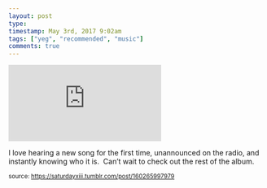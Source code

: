 ```yaml
---
layout: post
type: 
timestamp: May 3rd, 2017 9:02am
tags: ["yeg", "recommended", "music"]
comments: true
---
```

<embed type="audio/mpeg" src="https://bandcamp.com/stream_redirect?enc=mp3-128&amp;track_id=3060742330&amp;ts=1618828289&amp;t=3f513273e795169c1c71c329d18c98e60c5f56f0">
       
I love hearing a new song for the first time, unannounced on the radio, and instantly knowing who it is.  Can’t wait to check out the rest of the album.
 
  
<small>source: https://saturdayxiii.tumblr.com/post/160265997979</small>